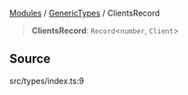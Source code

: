 [Modules](../../README.md) / [GenericTypes](../README.md) / ClientsRecord

> **ClientsRecord**: `Record`\<`number`, `Client`\>

## Source

src/types/index.ts:9

